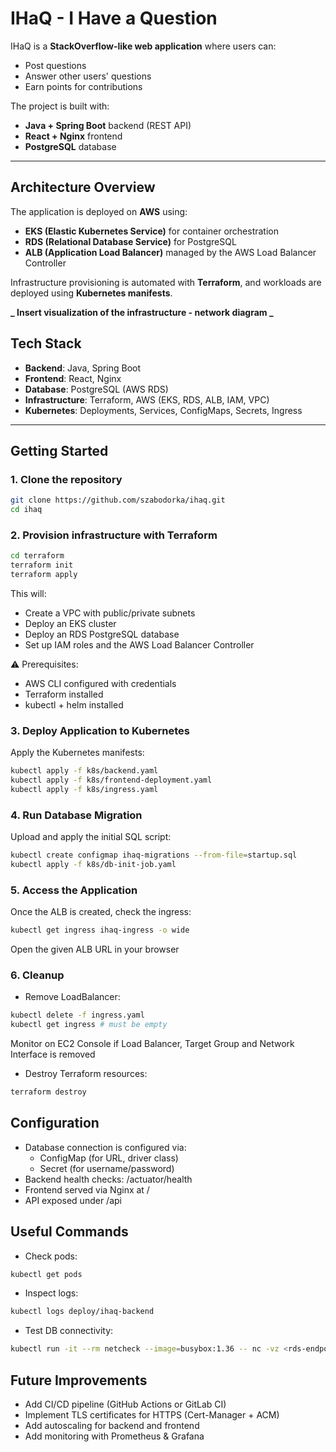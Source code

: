 # IHaQ - I Have a Question

IHaQ is a **StackOverflow-like web application** where users can:

- Post questions
- Answer other users' questions
- Earn points for contributions

The project is built with:

- **Java + Spring Boot** backend (REST API)
- **React + Nginx** frontend
- **PostgreSQL** database

---

## Architecture Overview

The application is deployed on **AWS** using:

- **EKS (Elastic Kubernetes Service)** for container orchestration
- **RDS (Relational Database Service)** for PostgreSQL
- **ALB (Application Load Balancer)** managed by the AWS Load Balancer Controller

Infrastructure provisioning is automated with **Terraform**, and workloads are deployed using **Kubernetes manifests**.

**_ Insert visualization of the infrastructure - network diagram _**

## Tech Stack

- **Backend**: Java, Spring Boot
- **Frontend**: React, Nginx
- **Database**: PostgreSQL (AWS RDS)
- **Infrastructure**: Terraform, AWS (EKS, RDS, ALB, IAM, VPC)
- **Kubernetes**: Deployments, Services, ConfigMaps, Secrets, Ingress

---

## Getting Started

### 1. Clone the repository

```bash
git clone https://github.com/szabodorka/ihaq.git
cd ihaq
```

### 2. Provision infrastructure with Terraform

```bash
cd terraform
terraform init
terraform apply
```

This will:

- Create a VPC with public/private subnets
- Deploy an EKS cluster
- Deploy an RDS PostgreSQL database
- Set up IAM roles and the AWS Load Balancer Controller

⚠️ Prerequisites:

- AWS CLI configured with credentials
- Terraform installed
- kubectl + helm installed

### 3. Deploy Application to Kubernetes

Apply the Kubernetes manifests:

```bash
kubectl apply -f k8s/backend.yaml
kubectl apply -f k8s/frontend-deployment.yaml
kubectl apply -f k8s/ingress.yaml
```

### 4. Run Database Migration

Upload and apply the initial SQL script:

```bash
kubectl create configmap ihaq-migrations --from-file=startup.sql
kubectl apply -f k8s/db-init-job.yaml
```

### 5. Access the Application

Once the ALB is created, check the ingress:

```bash
kubectl get ingress ihaq-ingress -o wide
```

Open the given ALB URL in your browser

### 6. Cleanup

- Remove LoadBalancer:

```bash
kubectl delete -f ingress.yaml
kubectl get ingress # must be empty
```

Monitor on EC2 Console if Load Balancer, Target Group and Network Interface is removed

- Destroy Terraform resources:

```bash
terraform destroy
```

## Configuration

- Database connection is configured via:
  - ConfigMap (for URL, driver class)
  - Secret (for username/password)
- Backend health checks: /actuator/health
- Frontend served via Nginx at /
- API exposed under /api

## Useful Commands

- Check pods:

```bash
kubectl get pods
```

- Inspect logs:

```bash
kubectl logs deploy/ihaq-backend
```

- Test DB connectivity:

```bash
kubectl run -it --rm netcheck --image=busybox:1.36 -- nc -vz <rds-endpoint> 5432
```

## Future Improvements

- Add CI/CD pipeline (GitHub Actions or GitLab CI)
- Implement TLS certificates for HTTPS (Cert-Manager + ACM)
- Add autoscaling for backend and frontend
- Add monitoring with Prometheus & Grafana

